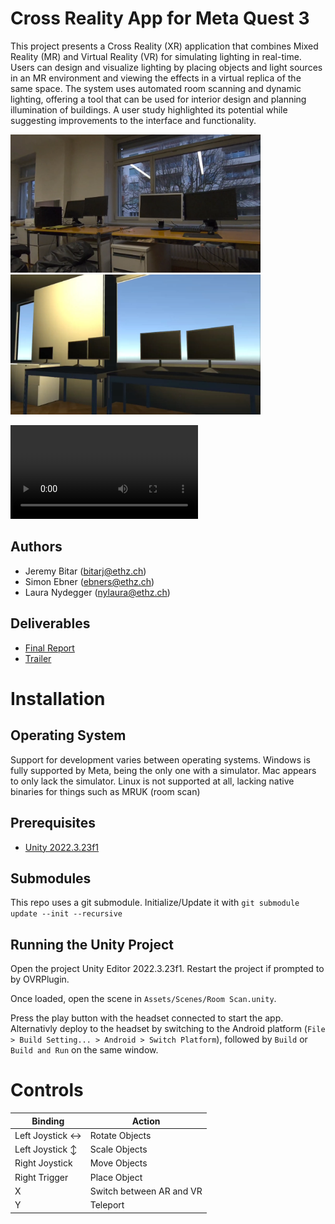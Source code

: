 # Cross Reality App for Meta Quest 3

This project presents a Cross Reality (XR) application that combines Mixed Reality (MR) and Virtual Reality (VR) for simulating lighting in real-time. Users can design and visualize lighting by placing objects and light sources in an MR environment and viewing the effects in a virtual replica of the same space. The system uses automated room scanning and dynamic lighting, offering a tool that can be used for interior design and planning illumination of buildings. A user study highlighted its potential while suggesting improvements to the interface and functionality.

<img src="Images/screensMR.png" alt="MR" width="400" />&nbsp;
<img src="Images/screensVR.png" alt="VR" width="400" />

![Trailer](Deliverables/Simulating%20Illumination%20in%20Mixed%20Reality.mp4)

## Authors

- Jeremy Bitar (bitarj@ethz.ch)
- Simon Ebner (ebners@ethz.ch)
- Laura Nydegger (nylaura@ethz.ch)

## Deliverables

- [Final Report](Deliverables/MR_Project_Report.pdf)
- [Trailer](Deliverables/Simulating%20Illumination%20in%20Mixed%20Reality.mp4)

# Installation

## Operating System

Support for development varies between operating systems. Windows is fully supported by Meta, being the only one with a simulator. Mac appears to only lack the simulator. Linux is not supported at all, lacking native binaries for things such as MRUK (room scan)

## Prerequisites

- [Unity 2022.3.23f1](https://unity.com/download)

## Submodules

This repo uses a git submodule. Initialize/Update it with `git submodule update --init --recursive`

## Running the Unity Project

Open the project Unity Editor 2022.3.23f1. Restart the project if prompted to by OVRPlugin.

Once loaded, open the scene in `Assets/Scenes/Room Scan.unity`.

Press the play button with the headset connected to start the app. Alternativly deploy to the headset by switching to the Android platform (`File > Build Setting... > Android > Switch Platform`), followed by `Build` or `Build and Run` on the same window.

# Controls

| **Binding**			            | **Action**		        |
|-----------------------------------|---------------------------|
| Left Joystick	$\leftrightarrow$	| Rotate Objects            |
| Left Joystick	$\updownarrow$		| Scale Objects             |
| Right Joystick                    | Move Objects              |
| Right Trigger			            | Place Object              |
| X                                 | Switch between AR and VR  |
| Y                                 | Teleport					|